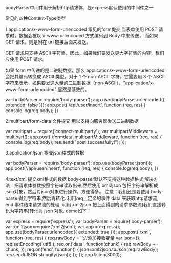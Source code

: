 bodyParser中间件用于解析http请求体，是express默认使用的中间件之一

常见的四种Content-Type类型

1.application/x-www-form-urlencoded 常见的form提交
当表单使用 POST 请求时，数据会被以 x-www-urlencoded 方式编码到 Body 中来传送，
而如果 GET 请求，则是附在 url 链接后面来发送。

GET 请求只支持 ASCII 字符集，因此，如果我们要发送更大字符集的内容，我们应使用 POST 请求。

如果 form 中传递的是二进制数据，那么 application/x-www-form-urlencoded 会把其编码转换成 ASCII 类型。对于 1 个 non-ASCII 字符，它需要用 3 个 ASCII字符来表示，如果要发送大量的二进制数据（non-ASCII），"application/x-www-form-urlencoded" 显然是低效的。

var bodyParser = require('body-parser');
app.use(bodyParser.urlencoded({ extended: false }));
app.post('/api/user/insert', function (req, res) {
    console.log(req.body);
})

2.multipart/form-data 文件提交
用以支持向服务器发送二进制数据

var multipart = require('connect-multiparty');
var multipartMiddleware = multipart();
app.post('/formdata',multipartMiddleware, function (req, res) {
  console.log(req.body);
  res.send("post successfully!");
});

3.application/json 提交json格式的数据

var bodyParser = require('body-parser');
app.use(bodyParser.json());
app.post('/api/user/insert', function (req, res) {
    console.log(req.body);
})

4.text/xml 提交xml格式的数据
body-parser默认不支持这种数据格式
解决方法：把请求体参数按照字符串读取出来,然后使用 xml2json 包把字符串解析成json对象，然后对json对象进行操作，方便得多。
注意：我们还是要使用 body-parse 得到字符串,然后再转化.
利用req上定义的事件 data 来获取http请求流, end 事件结束请求流的处理.
利用 xml2json 把上面得到的请求参数流(我们直接转化为字符串)转化为 json 对象.
demo如下：

var express = require('express');
var bodyParser = require('body-parser');
var xml2json=require('xml2json');
var app = express();
app.use(bodyParser.urlencoded({
  extended: true
}));
app.post('/xml', function (req, res) {
  req.rawBody = '';//添加接收变量
  var json={};
  req.setEncoding('utf8');
  req.on('data', function(chunk) { 
    req.rawBody += chunk;
  });
  req.on('end', function() {
  json=xml2json.toJson(req.rawBody);
  res.send(JSON.stringify(json));
  }); 
});
app.listen(3000);